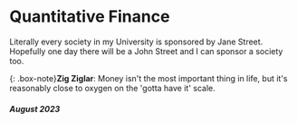 # Quantitative Finance
Literally every society in my University is sponsored by Jane Street. Hopefully one day there will be a John Street
and I can sponsor a society too.

{: .box-note}**Zig Ziglar**: Money isn't the most important thing in life, but it's reasonably close to oxygen on the 'gotta have it' scale.

##### August 2023
